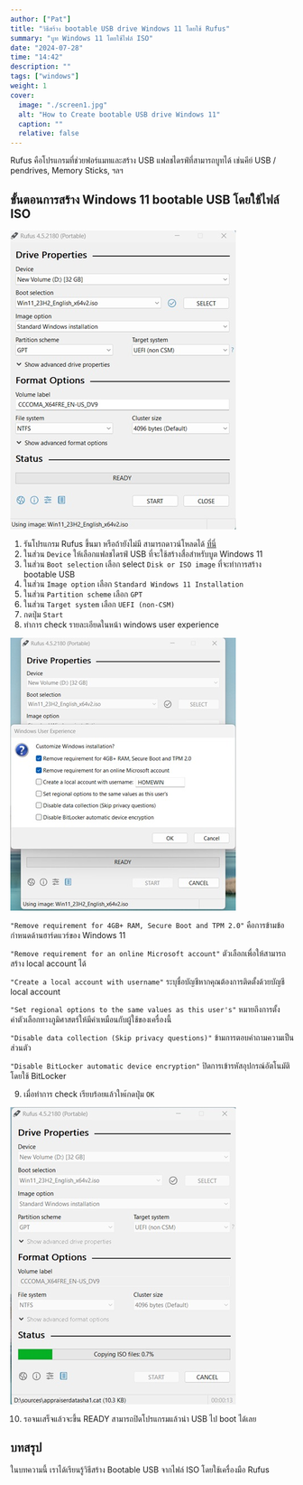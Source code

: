 ```yaml
---
author: ["Pat"]
title: "วิธีสร้าง bootable USB drive Windows 11 โดยใช้ Rufus"
summary: "บูท Windows 11 โดยใช้ไฟล์ ISO"
date: "2024-07-28"
time: "14:42"
description: ""
tags: ["windows"]
weight: 1
cover:
  image: "./screen1.jpg"
  alt: "How to Create bootable USB drive Windows 11"
  caption: ""
  relative: false
---
```


Rufus คือโปรแกรมที่ช่วยฟอร์แมทและสร้าง USB แฟลชไดรฟ์ที่สามารถบูทได้ เช่นคีย์ USB / pendrives, Memory Sticks, ฯลฯ

## ขั้นตอนการสร้าง Windows 11 bootable USB โดยใช้ไฟล์ ISO

![screen1](./screen1.jpg)

1. รันโปรแกรม Rufus ขึ้นมา หรือถ้ายังไม่มี สามารถดาวน์โหลดได้ [ที่นี่](https://rufus.ie/)
2. ในส่วน `Device` ให้เลือกแฟลชไดรฟ์ USB ที่จะใช้สร้างสื่อสำหรับบูต Windows 11
3. ในส่วน `Boot selection` เลือก select `Disk or ISO image` ที่จะทำการสร้าง bootable USB
4. ในส่วน `Image option` เลือก `Standard Windows 11 Installation`
5. ในส่วน `Partition scheme` เลือก `GPT`
6. ในส่วน `Target system` เลือก `UEFI (non-CSM)`
7. กดปุ่ม `Start`
8. ทำการ check รายละเอียดในหน้า windows user experience

![screen1](./screen2.jpg)

`"Remove requirement for 4GB+ RAM, Secure Boot and TPM 2.0"` คือการข้ามข้อกำหนดด้านฮาร์ดแวร์ของ Windows 11

`"Remove requirement for an online Microsoft account"` ตัวเลือกเพื่อให้สามารถสร้าง local account ได้

`"Create a local account with username"` ระบุชื่อบัญชีหากคุณต้องการติดตั้งด้วยบัญชี local account

`"Set regional options to the same values as this user's"` หมายถึงการตั้งค่าตัวเลือกทางภูมิศาสตร์ให้มีค่าเหมือนกับผู้ใช้ของเครื่องนี้

`"Disable data collection (Skip privacy questions)"` ข้ามการตอบคำถามความเป็นส่วนตัว

`"Disable BitLocker automatic device encryption"` ปิดการเข้ารหัสอุปกรณ์อัตโนมัติโดยใช้ BitLocker

9. เมื่อทำการ check เรียบร้อยแล้วใหเ้กดปุ่ม `OK`

![screen1](./screen3.jpg)

10. รอจนเสร็จแล้วจะขึ้น READY สามารถปิดโปรแกรมแล้วนำ USB ไป boot ได้เลย

## บทสรุป

ในบทความนี้ เราได้เรียนรู้วิธีสร้าง Bootable USB จากไฟล์ ISO โดยใช้เครื่องมือ Rufus